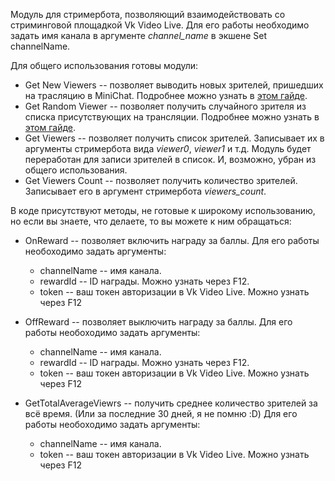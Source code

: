 Модуль для стримербота, позволяющий взаимодействовать со стриминговой площадкой Vk Video Live. Для его работы необходимо задать имя канала в аргументе _channel_name_ в экшене Set channelName.

Для общего использования готовы модули:
* Get New Viewers -- позволяет выводить новых зрителей, пришедших на трасляцию в MiniChat. Подробнее можно узнать в [этом гайде](https://dzen.ru/a/Zaq2Po_5TGRrHwx_).
* Get Random Viewer -- позволяет получить случайного зрителя из списка присутствующих на трансляции. Подробнее можно узнать в [этом гайде](https://dzen.ru/a/ZWhq_W5vi2KFMEWF).
* Get Viewers -- позволяет получить список зрителей. Записывает их в аргументы стримербота вида _viewer0_, _viewer1_ и т.д. Модуль будет переработан для записи зрителей в список. И, возможно, убран из общего использования.
* Get Viewers Count -- позволяет получить количество зрителей. Записывает его в аргумент стримербота _viewers_count_.

В коде присутствуют методы, не готовые к широкому использованию, но если вы знаете, что делаете, то вы можете к ним обращаться:
* OnReward -- позволяет включить награду за баллы. Для его работы необоходимо задать аргументы:
  * channelName -- имя канала.
  * rewardId -- ID награды. Можно узнать через F12.
  * token -- ваш токен авторизации в Vk Video Live. Можно узнать через F12
 
* OffReward -- позволяет выключить награду за баллы. Для его работы необоходимо задать аргументы:
  * channelName -- имя канала.
  * rewardId -- ID награды. Можно узнать через F12.
  * token -- ваш токен авторизации в Vk Video Live. Можно узнать через F12
* GetTotalAverageViewrs -- получить среднее количество зрителей за всё время. (Или за последние 30 дней, я не помню :D) Для его работы необоходимо задать аргументы:
  * channelName -- имя канала.
  * token -- ваш токен авторизации в Vk Video Live. Можно узнать через F12
